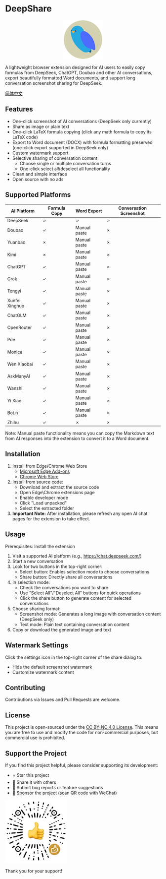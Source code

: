 # DeepShare

<p align="center">
  <img src="icons/deepshare-icon.svg" alt="deepshare-icon" width="128"/>
</p>

A lightweight browser extension designed for AI users to easily copy formulas from DeepSeek, ChatGPT, Doubao and other AI conversations, export beautifully formatted Word documents, and support long conversation screenshot sharing for DeepSeek.

[简体中文](README.zh-CN.md)

## Features

- One-click screenshot of AI conversations (DeepSeek only currently)
- Share as image or plain text
- One-click LaTeX formula copying (click any math formula to copy its LaTeX code)
- Export to Word document (DOCX) with formula formatting preserved (one-click export supported in DeepSeek only)
- Custom watermark support
- Selective sharing of conversation content
  - Choose single or multiple conversation turns
  - One-click select all/deselect all functionality
- Clean and simple interface
- Open source with no ads

## Supported Platforms

| AI Platform | Formula Copy | Word Export | Conversation Screenshot |
|-------------|-------------|-------------|------------------------|
| DeepSeek | ✓ | ✓ | ✓ |
| Doubao | ✓ | Manual paste | ✗ |
| Yuanbao | ✗ | Manual paste | ✗ |
| Kimi | ✗ | Manual paste | ✗ |
| ChatGPT | ✓ | Manual paste | ✗ |
| Grok | ✓ | Manual paste | ✗ |
| Tongyi | ✓ | Manual paste | ✗ |
| Xunfei Xinghuo | ✓ | Manual paste | ✗ |
| ChatGLM | ✓ | Manual paste | ✗ |
| OpenRouter | ✓ | Manual paste | ✗ |
| Poe | ✓ | Manual paste | ✗ |
| Monica | ✓ | Manual paste | ✗ |
| Wen Xiaobai | ✓ | Manual paste | ✗ |
| AskManyAI | ✓ | Manual paste | ✗ |
| Wanzhi | ✓ | Manual paste | ✗ |
| Yi Xiao | ✓ | Manual paste | ✗ |
| Bot.n | ✓ | Manual paste | ✗ |
| Zhihu | ✓ | ✗ | ✗ |

Note: Manual paste functionality means you can copy the Markdown text from AI responses into the extension to convert it to a Word document.

## Installation

1. Install from Edge/Chrome Web Store
   - [Microsoft Edge Add-ons](https://microsoftedge.microsoft.com/addons/detail/deepshare/pdccjnppfegekpnhfljbngammgfbcofm)
   - [Chrome Web Store](https://chromewebstore.google.com/detail/omnaecaamcabmnbjnpjpecoaalfgidop)
2. Install from source code:
   - Download and extract the source code
   - Open Edge\Chrome extensions page
   - Enable developer mode
   - Click "Load unpacked"
   - Select the extracted folder
3. **Important Note:** After installation, please refresh any open AI chat pages for the extension to take effect.

## Usage

Prerequisites: Install the extension

1. Visit a supported AI platform (e.g., https://chat.deepseek.com/)
2. Start a new conversation
3. Look for two buttons in the top-right corner:
   - Select button: Enables selection mode to choose conversations
   - Share button: Directly share all conversations
4. In selection mode:
   - Check the conversations you want to share
   - Use "Select All"/"Deselect All" buttons for quick operations
   - Click the share button to generate content for selected conversations
5. Choose sharing format:
   - Screenshot mode: Generates a long image with conversation content (DeepSeek only)
   - Text mode: Plain text containing conversation content
6. Copy or download the generated image and text

## Watermark Settings

Click the settings icon in the top-right corner of the share dialog to:

- Hide the default screenshot watermark
- Customize watermark content

## Contributing

Contributions via Issues and Pull Requests are welcome.

## License

This project is open-sourced under the [CC BY-NC 4.0 License](LICENSE). This means you are free to use and modify the code for non-commercial purposes, but commercial use is prohibited.

## Support the Project

If you find this project helpful, please consider supporting its development:

- ⭐ Star this project
- 📢 Share it with others
- 🐛 Submit bug reports or feature suggestions
- 🧧 Sponsor the project (scan QR code with WeChat)

<img src="icons/sponsor-code.png" alt="donate" width="200"/>

Thank you for your support!